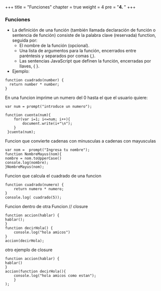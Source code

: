   +++
title = "Funciones"
chapter = true
weight = 4
pre = "<b>4. </b>"
+++
### Funciones
- La definición de una función (también llamada declaración de función o sentencia de función) consiste de la palabra clave (reservada)  function, seguida por:
  + El nombre de la función (opcional).
  + Una lista de argumentos para la función, encerrados entre paréntesis y separados por comas (,).
  + Las sentencias JavaScript que definen la función, encerradas por llaves, { }.
- Ejemplo:
~~~
function cuadrado(number) {
  return number * number;
}
~~~
En una funcion imprime un numero del 0 hasta el que el usuario quiere:
~~~
var num = prompt("introduce un numero");

function cuenta(num){
    for(var i=1; i<=num; i++){
        document.write(i+"\n");
    }
 }cuenta(num);
~~~
Funcion que convierte cadenas con minusculas a cadenas con mayusculas
~~~
var nom =  prompt("Ingresa tu nombre");
function NombreMayus(nom){
nombre = nom.toUpperCase()
console.log(nombre);
}NombreMayus(nom);
~~~

Funcion que calcula el cuadrado de una funcion
~~~
function cuadrado(numero) {
    return numero * numero;
}
console.log( cuadrado(5));
~~~

Funcion dentro de otra Funcion // closure
~~~
function accion(hablar) {
hablar();
}
function decirHola() {
    console.log("hola amicos")
}
accion(decirHola);
~~~
otro ejemplo de closure
~~~
function accion(hablar) {
hablar()
}
accion(function decirHola(){
    console.log("hola amicos como estan");
    }
);
~~~